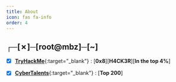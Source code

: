 ```yaml
---
title: About
icon: fas fa-info
order: 4
---
```


## ┌─[✗]─[root@mbz]─[~] 

- [x] [**TryHackMe**](https://tryhackme.com/p/mbz){:target="_blank"} : [**0x8**][**H4CK3R**][**In the top 4%**]
- [x] [**CyberTalents**](https://cybertalents.com/members/mbz/profile){:target="_blank"} : [**Top 200**]


